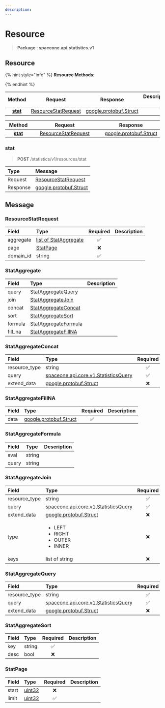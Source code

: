 ```yaml
---
description:  
---
```

# Resource

>  **Package : spaceone.api.statistics.v1**

## Resource

{% hint style="info" %}
**Resource Methods:**

{%  endhint %}


| Method | Request | Response | Description &nbsp; &nbsp; &nbsp; &nbsp; &nbsp; &nbsp; &nbsp; &nbsp; &nbsp; &nbsp; &nbsp; |
| :-----: | :--------: | :--------: | :-------------------- |
| [**stat**](resource.md#stat)|   [ResourceStatRequest](resource.md#resourcestatrequest) |  [google.protobuf.Struct](https://github.com/protocolbuffers/protobuf/blob/master/src/google/protobuf/struct.proto)|  |TEST

| Method | Request | Response | Description &nbsp; &nbsp; &nbsp; &nbsp; &nbsp; &nbsp; &nbsp; &nbsp; &nbsp; &nbsp; &nbsp; |
| :-----: | :--------: | :--------: | :-------------------- |
|<div style="width:70px; text-align:center;">  [**stat**](resource.md#stat) </div> | <div style="width:200px; text-align:center;">    [ResourceStatRequest](resource.md#resourcestatrequest)  </div> | <div style="width:200px; text-align:center;">  [google.protobuf.Struct](https://github.com/protocolbuffers/protobuf/blob/master/src/google/protobuf/struct.proto) </div> | <div style="width:400px;">  </div> | 
 

 
### stat
> **POST** /statistics/v1/resources/stat
>


| Type | Message |
| :--- | :--- |
| Request | [ResourceStatRequest](resource.md#resourcestatrequest) |
| Response | [google.protobuf.Struct](https://github.com/protocolbuffers/protobuf/blob/master/src/google/protobuf/struct.proto) |


## 

## Message

### ResourceStatRequest
| Field | Type | Required | Description |
| :--- | :--- | :---: | :--- |
| aggregate |[list of StatAggregate](resource.md#stataggregate)|✅| |
| page |[StatPage](resource.md#statpage)|❌| |
| domain_id |string|✅| |

### StatAggregate
| Field | Type |  Description |
| :--- | :--- | :--- |
| query |[StatAggregateQuery](resource.md#stataggregatequery) | |
| join |[StatAggregateJoin](resource.md#stataggregatejoin) | |
| concat |[StatAggregateConcat](resource.md#stataggregateconcat) | |
| sort |[StatAggregateSort](resource.md#stataggregatesort) | |
| formula |[StatAggregateFormula](resource.md#stataggregateformula) | |
| fill_na |[StatAggregateFillNA](resource.md#stataggregatefillna) | |

### StatAggregateConcat
| Field | Type | Required | Description |
| :--- | :--- | :---: | :--- |
| resource_type |string|✅| |
| query |[spaceone.api.core.v1.StatisticsQuery](https://spaceone-dev.gitbook.io/api-reference/common-v1/statistics-query)|✅| |
| extend_data |[google.protobuf.Struct](https://github.com/protocolbuffers/protobuf/blob/master/src/google/protobuf/struct.proto)|❌| |

### StatAggregateFillNA
| Field | Type | Required | Description |
| :--- | :--- | :---: | :--- |
| data |[google.protobuf.Struct](https://github.com/protocolbuffers/protobuf/blob/master/src/google/protobuf/struct.proto)|✅| |

### StatAggregateFormula
| Field | Type |  Description |
| :--- | :--- | :--- |
| eval |string | |
| query |string | |

### StatAggregateJoin
<table>
  <thead>
    <tr>
      <th style="text-align:left">Field</th>
      <th style="text-align:left">Type</th>
      <th style="text-align:center">Required</th>
      <th style="text-align:left">Description</th>
    </tr>
  </thead>
  <tbody>
    <tr>
      <td style="text-align:left">resource_type</td>
      <td style="text-align:left">string</td>
<td style="text-align:center">✅</td>
<td style="text-align:left"></td>
   </tr>
    <tr>
      <td style="text-align:left">query</td>
      <td style="text-align:left"><a href="https://spaceone-dev.gitbook.io/api-reference/common-v1/statistics-query">spaceone.api.core.v1.StatisticsQuery</a></td>
<td style="text-align:center">✅</td>
<td style="text-align:left"></td>
   </tr>
    <tr>
      <td style="text-align:left">extend_data</td>
      <td style="text-align:left"><a href="https://github.com/protocolbuffers/protobuf/blob/master/src/google/protobuf/struct.proto">google.protobuf.Struct</a></td>
<td style="text-align:center">❌</td>
<td style="text-align:left"></td>
   </tr>
    <tr>
      <td style="text-align:left">type</td>
      <td style="text-align:left"><ul>
          	<li>LEFT</li>
          	<li>RIGHT</li>
          	<li>OUTER</li>
          	<li>INNER</li>
        </ul></td>
<td style="text-align:center">❌</td>
<td style="text-align:left"></td>
   </tr>
    <tr>
      <td style="text-align:left">keys</td>
      <td style="text-align:left">list of string</td>
<td style="text-align:center">❌</td>
<td style="text-align:left"></td>
   </tr>
  </tbody>
</table>



### StatAggregateQuery
| Field | Type | Required | Description |
| :--- | :--- | :---: | :--- |
| resource_type |string|✅| |
| query |[spaceone.api.core.v1.StatisticsQuery](https://spaceone-dev.gitbook.io/api-reference/common-v1/statistics-query)|✅| |
| extend_data |[google.protobuf.Struct](https://github.com/protocolbuffers/protobuf/blob/master/src/google/protobuf/struct.proto)|❌| |

### StatAggregateSort
| Field | Type | Required | Description |
| :--- | :--- | :---: | :--- |
| key |string|✅| |
| desc |bool|❌| |

### StatPage
| Field | Type | Required | Description |
| :--- | :--- | :---: | :--- |
| start |[uint32](https://github.com/protocolbuffers/protobuf/blob/master/src/google/protobuf/type.proto)|❌| |
| limit |[uint32](https://github.com/protocolbuffers/protobuf/blob/master/src/google/protobuf/type.proto)|✅| |

